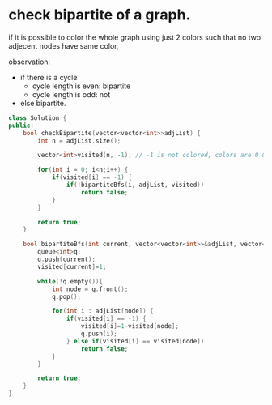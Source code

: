 # check bipartite of a graph.

if it is possible to color the whole graph using just 2 colors such that no two adjecent nodes have same color, 

observation: 
- if there is a cycle 
    - cycle length is even: bipartite
    - cycle length is odd: not
- else bipartite.

```cpp
class Solution {
public: 
    bool checkBipartite(vector<vector<int>>adjList) {
        int n = adjList.size();

        vector<int>visited(n, -1); // -1 is not colored, colors are 0 & 1,

        for(int i = 0; i<n;i++) {
            if(visited[i] == -1) {
                if(!bipartiteBfs(i, adjList, visited)) 
                    return false;
            }
        }

        return true;
    }

    bool bipartiteBfs(int current, vector<vector<int>>&adjList, vector<int>&visited) {
        queue<int>q;
        q.push(current);
        visited[current]=1;

        while(!q.empty()){
            int node = q.front(); 
            q.pop();

            for(int i : adjList[node]) {
                if(visited[i] == -1) {
                    visited[i]=1-visited[node];
                    q.push(i);
                } else if(visited[i] == visited[node]) 
                    return false; 
            }
        }

        return true;
    }
}
```
